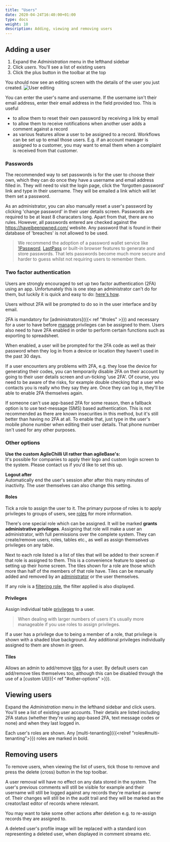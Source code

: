 ```yaml
---
title: "Users"
date: 2020-04-24T16:40:00+01:00
type: docs
weight: 10
description: Adding, viewing and removing users
---
```

## Adding a user
1. Expand the _Administration_ menu in the lefthand sidebar
2. Click _users_. You'll see a list of existing users
3. Click the plus button in the toolbar at the top

You should now see an editing screen with the details of the user you just created.
![User editing](/user-details.png)

You can enter the user's name and username. If the username isn't their email address, enter their email address in the field provided too. This is useful
* to allow them to reset their own password by receiving a link by email
* to allow them to receive notifications when another user adds a comment against a record
* as various features allow a user to be assigned to a record. Workflows can be set up to email those users. E.g. if an account manager is assigned to a customer, you may want to email them when a complaint is received from that customer.

### Passwords
The recommended way to set passwords is for the user to choose their own, which they can do once they have a username and email address filled in. They will need to visit the login page, click the 'forgotten password' link and type in their username. They will be emailed a link which will let them set a password.

As an administrator, you can also manually reset a user's password by clicking 'change password' in their user details screen.
Passwords are required to be at least 8 characaters long. Apart from that, there are no rules. However, all passwords entered are checked against the https://haveibeenpwned.com/ website. Any password that is found in their database of 'breaches' is not allowed to be used.
> We recommend the adoption of a password wallet service like [1Password](https://1password.com/), [LastPass](https://lastpass.com) or built-in browser features to generate and store passwords. That lets passwords become much more secure and harder to guess whilst not requiring users to remember them.
>

### Two factor authentication
Users are strongly encouraged to set up two factor authentication (2FA) using an app. Unfortunately this is one step an administrator can't do for them, but luckily it is quick and easy to do: [here's how](https://todo.com).

Users without 2FA will be prompted to do so in the user interface and by email.

2FA is mandatory for [administrators]({{< ref "#roles" >}}) and necessary for a user to have before [manage](https://todo.com) privileges can be assigned to them. Users also need to have 2FA enabled in order to perform certain functions such as exporting to spreadsheet.

When enabled, a user will be prompted for the 2FA code as well as their password when they log in from a device or location they haven't used in the past 30 days.

If a user encounters any problems with 2FA, e.g. they lose the device for generating their codes, you can temporarily disable 2FA on their account by going to their user details screen and un-ticking 'use 2FA'. Of course, you need to be aware of the risks, for example double checking that a user who contacts you is really who they say they are. Once they can log in, they'll be able to enable 2FA themselves again.

If someone can't use app-based 2FA for some reason, then a fallback option is to use text-message (SMS) based authentication. This is not recommended as there are known insecurities in this method, but it's still better than having no 2FA at all. To enable that, just type in the user's mobile phone number when editing their user details. That phone number isn't used for any other purposes.

### Other options
**Use the custom AgileChilli UI rather than agileBase's:**  
It's possible for companies to apply their logo and custom login screen to the system. Please contact us if you'd like to set this up.

**Logout after**  
Automatically end the user's session after after this many minutes of inactivity. The user themselves can also change this setting.

#### Roles
Tick a role to assign the user to it. The primary purpose of roles is to apply privileges to groups of users, see [roles](https://todo.com) for more information.

There's one special role which can be assigned. It will be marked **grants administrative privileges**. Assigning that role will make a user an administrator, with full permissions over the complete system. They can create/remove users, roles, tables etc., as well as assign themselves privileges on any table.

Next to each role listed is a list of tiles that will be added to their screen if that role is assigned to them. This is a convenience feature to speed up setting up their home screen. The tiles shown for a role are those which more than half of the members of that role have. Tiles can be manually added and removed by an [administrator](https://todo.com) or the user themselves.

If any role is a [filtering role](https://todo.com), the filter applied is also displayed.

#### Privileges
Assign individual table [privileges](https://todo.com) to a user.
> When dealing with larger numbers of users it's usually more manageable if you use roles to assign privileges.

If a user has a privilege due to being a member of a role, that privilege is shown with a shaded blue background. Any additional privileges individually assigned to them are shown in green.

#### Tiles
Allows an admin to add/remove [tiles](https://todo.com) for a user. By default users can add/remove tiles themselves too, although this can be disabled through the use of a [custom UI]({{< ref "#other-options" >}}).

## Viewing users
Expand the _Administration_ menu in the lefthand sidebar and click users. You'll see a list of existing user accounts. Their details are listed including 2FA status (whether they're using app-based 2FA, text message codes or none) and when they last logged in.

Each user's roles are shown. Any [multi-tenanting]({{<relref "roles#multi-tenanting">}}) roles are marked in bold.

## Removing users
To remove users, when viewing the list of users, tick those to remove and press the delete (cross) button in the top toolbar.

A user removal will have no effect on any data stored in the system. The user's previous comments will still be visible for example and their username will still be logged against any records they're marked as owner of. Their changes will still be in the audit trail and they will be marked as the creator/last editor of records where relevant.

You may want to take some other actions after deletion e.g. to re-assign records they are assigned to.

A deleted user's profile image will be replaced with a standard icon representing a deleted user, when displayed in comment streams etc.



